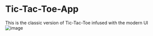 # Tic-Tac-Toe-App
This is the classic version of Tic-Tac-Toe infused with the modern UI
![image](https://github.com/user-attachments/assets/bc8c80f7-beff-42c0-8415-2e4d3eba9eca)
